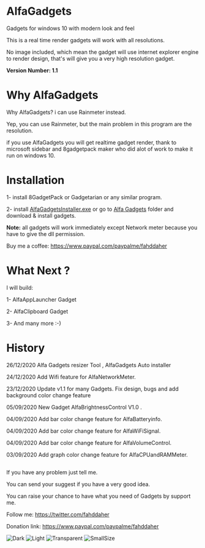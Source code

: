 # AlfaGadgets
Gadgets for windows 10 with modern look and feel

This is a real time render gadgets will work with all resolutions.

No image included, which mean the gadget will use internet explorer engine to render design, that's will give you a very high resolution gadget.

**Version Number: 1.1**
 

# Why AlfaGadgets

Why AlfaGadgets? i can use Rainmeter instead.

Yep, you can use Rainmeter, but the main problem in this program are the resolution.

if you use AlfaGadgets you will get realtime gadget render, thank to microsoft sidebar and 8gadgetpack maker who did alot of work to make it run on windows 10.


# Installation
1- install 8GadgetPack or Gadgetarian or any similar program.

2- install [AlfaGadgetsInstaller.exe](https://github.com/fahdd95/AlfaGadgets/releases/tag/1.1) or go to [Alfa Gadgets](https://github.com/fahdd95/AlfaGadgets/tree/master/Alfa%20Gadgets%20Installer%20Files) folder and download & install gadgets.

**Note:** all gadgets will work immediately except Network meter because you have to give the dll permission.

Buy me a coffee:
https://www.paypal.com/paypalme/fahddaher


# What Next ?

I will build:

1- AlfaAppLauncher Gadget

2- AlfaClipboard Gadget

3- And many more :-)

# History

26/12/2020    Alfa Gadgets resizer Tool , AlfaGadgets Auto installer

24/12/2020   Add Wifi feature for AlfaNetworkMeter.

23/12/2020   Update v1.1 for many Gadgets. Fix design, bugs and add background color change feature

05/09/2020   New Gadget AlfaBrightnessControl V1.0 . 

04/09/2020   Add bar color change feature for AlfaBatteryinfo.

04/09/2020   Add bar color change feature for AlfaWiFiSignal.

04/09/2020   Add bar color change feature for AlfaVolumeControl.

03/09/2020   Add graph color change feature for AlfaCPUandRAMMeter.


##

If you have any problem just tell me.

You can send your suggest if you have a very good idea.

You can raise your chance to have what you need of Gadgets by support me. 


Follow me:
https://twitter.com/fahddaher

Donation link:
https://www.paypal.com/paypalme/fahddaher


![Dark](https://github.com/fahdd95/AlfaGadgets/blob/master/Preview/Dark.png)
![Light](https://github.com/fahdd95/AlfaGadgets/blob/master/Preview/Light.png)
![Transparent](https://github.com/fahdd95/AlfaGadgets/blob/master/Preview/Transparent.png)
![SmallSize](https://github.com/fahdd95/AlfaGadgets/blob/master/Preview/SmallSize.png)
